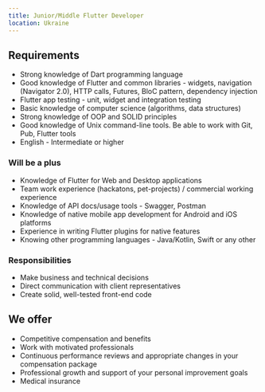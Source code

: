 ```yaml
---
title: Junior/Middle Flutter Developer
location: Ukraine
---
```

## **Requirements**

* Strong knowledge of Dart programming language
* Good knowledge of Flutter and common libraries - widgets, navigation (Navigator 2.0), HTTP calls, Futures, BloC pattern, dependency injection
* Flutter app testing - unit, widget and integration testing
* Basic knowledge of computer science (algorithms, data structures)
* Strong knowledge of OOP and SOLID principles
* Good knowledge of Unix command-line tools. Be able to work with Git, Pub, Flutter tools
* English - Intermediate or higher

### **Will be a plus**

* Knowledge of Flutter for Web and Desktop applications
* Team work experience (hackatons, pet-projects) / commercial working experience
* Knowledge of API docs/usage tools - Swagger, Postman
* Knowledge of native mobile app development for Android and iOS platforms
* Experience in writing Flutter plugins for native features
* Knowing other programming languages - Java/Kotlin, Swift or any other

### **Responsibilities**

* Make business and technical decisions
* Direct communication with client representatives
* Create solid, well-tested front-end code

## **We offer**

* Competitive compensation and benefits
* Work with motivated professionals
* Continuous performance reviews and appropriate changes in your compensation package
* Professional growth and support of your personal improvement goals
* Medical insurance